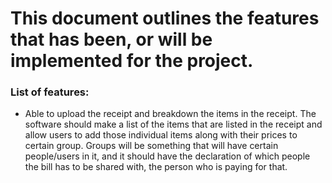 # This document outlines the features that has been, or will be implemented for the project.

### List of features:
* Able to upload the receipt and breakdown the items in the receipt. The software should make a list of the items that are listed in the receipt and allow users to add those individual items along with their prices to certain group. Groups will be something that will have certain people/users in it, and it should have the declaration of which people the bill has to be shared with, the person who is paying for that. 